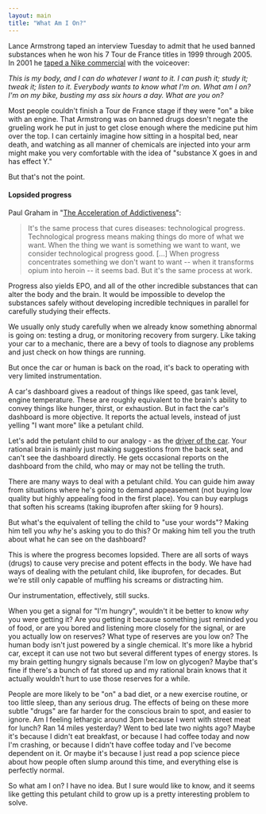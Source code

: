 ```yaml
---
layout: main
title: "What Am I On?"
---
```

Lance Armstrong taped an interview Tuesday to admit that he used banned substances when he won his 7 Tour de France titles in 1999 through 2005. In 2001 he [taped a Nike commercial](https://www.youtube.com/watch?v=fxnqHvEbGnc) with the voiceover:

*This is my body, and I can do whatever I want to it. I can push it; study it; tweak it; listen to it. Everybody wants to know what I'm on. What am I on? I'm on my bike, busting my ass six hours a day. What are you on?*

Most people couldn't finish a Tour de France stage if they were "on" a bike with an engine. That Armstrong was on banned drugs doesn't negate the grueling work he put in just to get close enough where the medicine put him over the top. I can certainly imagine how sitting in a hospital bed, near death, and watching as all manner of chemicals are injected into your arm might make you very comfortable with the idea of "substance X goes in and has effect Y."

But that's not the point.

#### Lopsided progress

Paul Graham in "[The Acceleration of Addictiveness](http://www.paulgraham.com/addiction.html)":

> It's the same process that cures diseases: technological progress. Technological progress means making things do more of what we want. When the thing we want is something we want to want, we consider technological progress good. [...] When progress concentrates something we don't want to want -- when it transforms opium into heroin -- it seems bad. But it's the same process at work.

Progress also yields EPO, and all of the other incredible substances that can alter the body and the brain. It would be impossible to develop the substances safely without developing incredible techniques in parallel for carefully studying their effects.

We usually only study carefully when we already know something abnormal is going on: testing a drug, or monitoring recovery from surgery. Like taking your car to a mechanic, there are a bevy of tools to diagnose any problems and just check on how things are running.

But once the car or human is back on the road, it's back to operating with very limited instrumentation.

A car's dashboard gives a readout of things like speed, gas tank level, engine temperature. These are roughly equivalent to the brain's ability to convey things like hunger, thirst, or exhaustion. But in fact the car's dashboard is more objective. It reports the actual levels, instead of just yelling "I want more" like a petulant child. 

Let's add the petulant child to our analogy - as the [driver of the car](http://www.quora.com/Life-Advice/How-do-I-get-over-my-bad-habit-of-procrastinating/answer/Oliver-Emberton). Your rational brain is mainly just making suggestions from the back seat, and can't see the dashboard directly. He gets occasional reports on the dashboard from the child, who may or may not be telling the truth.

There are many ways to deal with a petulant child. You can guide him away from situations where he's going to demand appeasement (not buying low quality but highly appealing food in the first place). You can buy earplugs that soften his screams (taking ibuprofen after skiing for 9 hours).

But what's the equivalent of telling the child to "use your words"? Making him tell you *why* he's asking you to do this? Or making him tell you the truth about what he can see on the dashboard?

This is where the progress becomes lopsided. There are all sorts of ways (drugs) to cause very precise and potent effects in the body. We have had ways of dealing with the petulant child, like ibuprofen, for decades. But we're still only capable of muffling his screams or distracting him.

Our instrumentation, effectively, still sucks. 

When you get a signal for "I'm hungry", wouldn't it be better to know *why* you were getting it? Are you getting it because something just reminded you of food, or are you bored and listening more closely for the signal, or are you actually low on reserves? What type of reserves are you low on? The human body isn't just powered by a single chemical. It's more like a hybrid car, except it can use not two but several different types of energy stores. Is my brain getting hungry signals because I'm low on glycogen? Maybe that's fine if there's a bunch of fat stored up and my rational brain knows that it actually wouldn't hurt to use those reserves for a while.

People are more likely to be "on" a bad diet, or a new exercise routine, or too little sleep, than any serious drug. The effects of being on these more subtle "drugs" are far harder for the conscious brain to spot, and easier to ignore. Am I feeling lethargic around 3pm because I went with street meat for lunch? Ran 14 miles yesterday? Went to bed late two nights ago? Maybe it's because I didn't eat breakfast, or because I had coffee today and now I'm crashing, or because I didn't have coffee today and I've become dependent on it. Or maybe it's because I just read a pop science piece about how people often slump around this time, and everything else is perfectly normal.

So what am I on? I have no idea. But I sure would like to know, and it seems like getting this petulant child to grow up is a pretty interesting problem to solve. 
